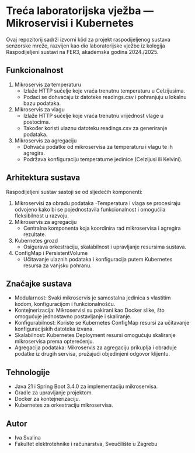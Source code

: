 # Treća laboratorijska vježba — Mikroservisi i Kubernetes

Ovaj repozitorij sadrži izvorni kôd za projekt raspodijeljenog sustava senzorske mreže, razvijen kao dio laboratorijske vježbe iz kolegija Raspodijeljeni sustavi na FER3, akademska godina 2024./2025.

## Funkcionalnost
1. Mikroservis za temperaturu
    - Izlaže HTTP sučelje koje vraća trenutnu temperaturu u Celzijusima.
    - Podaci se dohvaćaju iz datoteke readings.csv i pohranjuju u lokalnu bazu podataka.
2. Mikroservis za vlagu
    - Izlaže HTTP sučelje koje vraća trenutnu vrijednost vlage u postocima.
    - Također koristi ulaznu datoteku readings.csv za generiranje podataka.
3. Mikroservis za agregaciju
    - Dohvaća podatke od mikroservisa za temperaturu i vlagu te ih agregira.
    - Podržava konfiguraciju temperaturne jedinice (Celzijusi ili Kelvini).

## Arhitektura sustava
Raspodijeljeni sustav sastoji se od sljedećih komponenti:
1. Mikroservisi za obradu podataka
    -Temperatura i vlaga se procesiraju odvojeno kako bi se pojednostavila funkcionalnost i omogućila fleksibilnost u razvoju.
2. Mikroservis za agregaciju
    - Centralna komponenta koja koordinira rad mikroservisa i agregira rezultate.
3. Kubernetes grozd
    - Osigurava orkestraciju, skalabilnost i upravljanje resursima sustava.
4. ConfigMap i PersistentVolume
    - Učitavanje ulaznih podataka i konfiguracija putem Kubernetes resursa za vanjsku pohranu.

## Značajke sustava
- Modularnost: Svaki mikroservis je samostalna jedinica s vlastitim kodom, konfiguracijom i funkcionalnošću.
- Kontejnerizacija: Mikroservisi su pakirani kao Docker slike, što omogućuje jednostavno postavljanje i skaliranje.
- Konfigurabilnost: Koriste se Kubernetes ConfigMap resursi za učitavanje konfiguracijskih datoteka izvana.
- Skalabilnost: Kubernetes Deployment resursi omogućuju skaliranje mikroservisa prema opterećenju.
- Agregacija podataka: Mikroservis za agregaciju prikuplja i obrađuje podatke iz drugih servisa, pružajući objedinjeni odgovor klijentu.

## Tehnologije
- Java 21 i Spring Boot 3.4.0 za implementaciju mikroservisa.
- Gradle za upravljanje projektom.
- Docker za kontejnerizaciju.
- Kubernetes za orkestraciju mikroservisa.

## Autor
- Iva Svalina
- Fakultet elektrotehnike i računarstva, Sveučilište u Zagrebu
